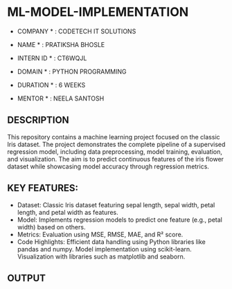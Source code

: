 # ML-MODEL-IMPLEMENTATION

* COMPANY * : CODETECH IT SOLUTIONS

* NAME * : PRATIKSHA BHOSLE

* INTERN ID * : CT6WQJL

* DOMAIN * : PYTHON PROGRAMMING

* DURATION * : 6 WEEKS

* MENTOR * : NEELA SANTOSH

## DESCRIPTION
This repository contains a machine learning project focused on the classic Iris dataset. The project demonstrates the complete pipeline of a supervised regression model, including data preprocessing, model training, evaluation, and visualization. The aim is to predict continuous features of the iris flower dataset while showcasing model accuracy through regression metrics.

## KEY FEATURES:
* Dataset:
Classic Iris dataset featuring sepal length, sepal width, petal length, and petal width as features.
* Model:
Implements regression models to predict one feature (e.g., petal width) based on others.
* Metrics:
Evaluation using MSE, RMSE, MAE, and R² score.
* Code Highlights:
Efficient data handling using Python libraries like pandas and numpy.
Model implementation using scikit-learn.
Visualization with libraries such as matplotlib and seaborn.

## OUTPUT

